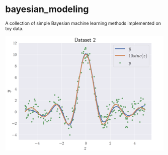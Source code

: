 # bayesian_modeling
A collection of simple Bayesian machine learning methods implemented on toy data. 

<img src="extras/vi_fit2.png" width="800" />
